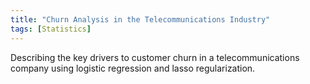 ```yaml
---
title: "Churn Analysis in the Telecommunications Industry"
tags: [Statistics]
---
```


Describing the key drivers to customer churn in a telecommunications company using logistic regression and lasso regularization.